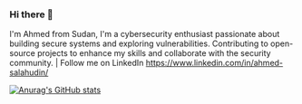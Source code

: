 ### Hi there 👋

I'm Ahmed from Sudan, I'm a cybersecurity enthusiast passionate about building secure systems and exploring vulnerabilities. Contributing to open-source projects to enhance my skills and collaborate with the security community. | Follow me on LinkedIn https://www.linkedin.com/in/ahmed-salahudin/

[![Anurag's GitHub stats](https://github-readme-stats.vercel.app/api?username=madao614)](https://github.com/anuraghazra/github-readme-stats)

